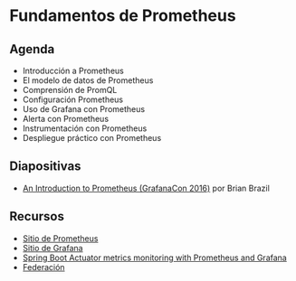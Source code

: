 # Fundamentos de Prometheus

## Agenda

* Introducción a Prometheus
* El modelo de datos de Prometheus
* Comprensión de PromQL
* Configuración Prometheus
* Uso de Grafana con Prometheus
* Alerta con Prometheus
* Instrumentación con Prometheus 
* Despliegue práctico con Prometheus

## Diapositivas

* [An Introduction to Prometheus (GrafanaCon 2016)](https://www.slideshare.net/brianbrazil/an-introduction-to-prometheus-grafanacon-2016) por Brian Brazil

## Recursos 

* [Sitio de Prometheus](https://prometheus.io/)
* [Sitio de Grafana](https://grafana.com/)
* [Spring Boot Actuator metrics monitoring with Prometheus and Grafana](https://www.callicoder.com/spring-boot-actuator-metrics-monitoring-dashboard-prometheus-grafana/)
* [Federación](https://www.robustperception.io/federation-what-is-it-good-for)
